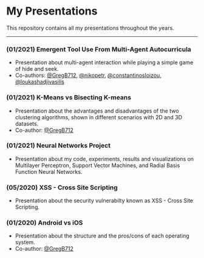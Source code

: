 # My Presentations
This repository contains all my presentations throughout the years.

___

### (01/2021) Emergent Tool Use From Multi-Agent Autocurricula 
- Presentation about multi-agent interaction while playing a simple game of hide and seek. 
- Co-authors: [@GregB712](https://github.com/GregB712), [@nikopetr](https://github.com/nikopetr), [@constantinosloizou](https://github.com/constantinosloizou), [@loukashadjivasilis](https://github.com/loukashadjivasilis)


### (01/2021) K-Means vs Bisecting K-means
- Presentation about the advantages and disadvantages of the two clustering algorithms, shown in different scenarios with 2D and 3D datasets.
- Co-author: [@GregB712](https://github.com/GregB712)


### (01/2021) Neural Networks Project
- Presentation about my code, experiments, results and visualizations on Multilayer Perceptron, Support Vector Machines, and Radial Basis Function Neural Networks. 


### (05/2020) XSS - Cross Site Scripting
- Presentation about the security vulnerabilty known as XSS - Cross Site Scripting.


### (01/2020) Android vs iOS
- Presentation about the structure and the pros/cons of each operating system.
- Co-author: [@GregB712](https://github.com/GregB712)
